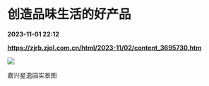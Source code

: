 # 创造品味生活的好产品

**2023-11-01 22:12**

**https://zjrb.zjol.com.cn/html/2023-11/02/content_3695730.htm**

![](https://zjrb.zjol.com.cn/images/2023-11/02/zjrb2023110200007v02b004.jpg)

嘉兴星逸园实景图